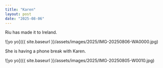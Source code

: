 ```yaml
---
title: "Karen"
layout: post
date: "2025-08-06"
---
```


Riu has made it to Ireland.

![yo yo]({{ site.baseurl }}/assets/images/2025/IMG-20250806-WA0000.jpg)

She is having a phone break with Karen.

![yo yo]({{ site.baseurl }}/assets/images/2025/IMG-20250805-W0010.jpg)
